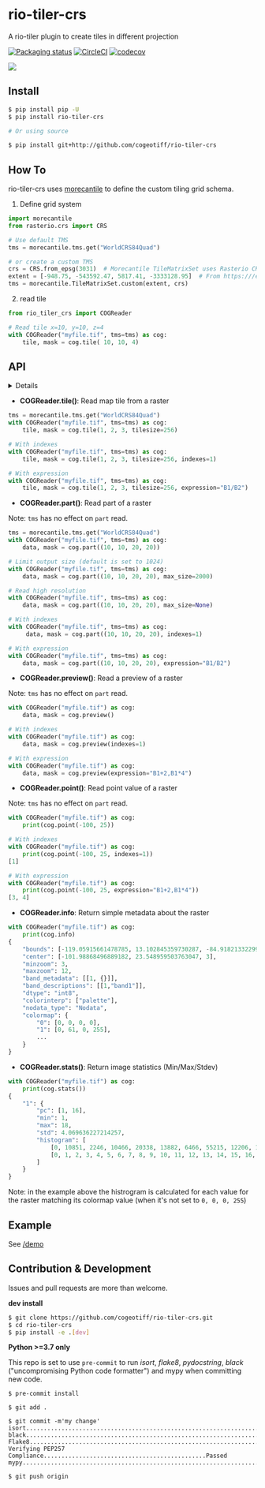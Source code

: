 # rio-tiler-crs

A rio-tiler plugin to create tiles in different projection


[![Packaging status](https://badge.fury.io/py/rio-tiler-crs.svg)](https://badge.fury.io/py/rio-tiler-crs)
[![CircleCI](https://circleci.com/gh/cogeotiff/rio-tiler-crs.svg?style=svg)](https://circleci.com/gh/cogeotiff/rio-tiler-crs)
[![codecov](https://codecov.io/gh/cogeotiff/rio-tiler-crs/branch/master/graph/badge.svg)](https://codecov.io/gh/cogeotiff/rio-tiler-crs)

![](https://user-images.githubusercontent.com/10407788/73080923-9d198a00-3e94-11ea-9644-ce39ffb3882a.jpg)


## Install

```bash
$ pip install pip -U
$ pip install rio-tiler-crs

# Or using source

$ pip install git+http://github.com/cogeotiff/rio-tiler-crs
```

## How To

rio-tiler-crs uses [morecantile](https://github.com/developmentseed/morecantile) to define the custom tiling grid schema.

1. Define grid system
```python
import morecantile
from rasterio.crs import CRS

# Use default TMS
tms = morecantile.tms.get("WorldCRS84Quad")

# or create a custom TMS
crs = CRS.from_epsg(3031)  # Morecantile TileMatrixSet uses Rasterio CRS object
extent = [-948.75, -543592.47, 5817.41, -3333128.95]  # From https:///epsg.io/3031
tms = morecantile.TileMatrixSet.custom(extent, crs)
```

2. read tile

```python
from rio_tiler_crs import COGReader

# Read tile x=10, y=10, z=4
with COGReader("myfile.tif", tms=tms) as cog:
    tile, mask = cog.tile( 10, 10, 4)
```

## API

<details>

```python
class COGReader:
    """
    Cloud Optimized GeoTIFF Reader.

    Examples
    --------
    with CogeoReader(src_path) as cog:
        cog.tile(...)
    
    with rasterio.open(src_path) as src_dst:
        with WarpedVRT(src_dst, ...) as vrt_dst:
            with CogeoReader(None, dataset=vrt_dst) as cog:
                cog.tile(...)

    with rasterio.open(src_path) as src_dst:
        with CogeoReader(None, dataset=src_dst) as cog:
            cog.tile(...)

    Attributes
    ----------
    filepath: str
        Cloud Optimized GeoTIFF path.
    dataset: rasterio.DatasetReader, optional
        Rasterio dataset.
    tms: morecantile.TileMatrixSet, optional
        TileMatrixSet to use, default is WebMercatorQuad.

    Properties
    ----------
    minzoom: int
        COG minimum zoom level in TMS projection.
    maxzoom: int
        COG maximum zoom level in TMS projection.
    bounds: tuple[float]
        COG bounds in WGS84 crs.
    center: tuple[float, float, int]
        COG center + minzoom
    colormap: dict
        COG internal colormap.
    info: dict
        General information about the COG (datatype, indexes, ...)

    Methods
    -------
    tile(0, 0, 0, indexes=(1,2,3), expression="B1/B2", tilesize=512, resampling_methods="nearest")
        Read a map tile from the COG.
    part((0,10,0,10), indexes=(1,2,3,), expression="B1/B20", max_size=1024)
        Read part of the COG.
    preview(max_size=1024)
        Read preview of the COG.
    point((10, 10), indexes=1)
        Read a point value from the COG.
    stats(pmin=5, pmax=95)
        Get Raster statistics.

    """
```

</details>


- **COGReader.tile()**: Read map tile from a raster

```python
tms = morecantile.tms.get("WorldCRS84Quad")
with COGReader("myfile.tif", tms=tms) as cog:
    tile, mask = cog.tile(1, 2, 3, tilesize=256)

# With indexes
with COGReader("myfile.tif", tms=tms) as cog:
    tile, mask = cog.tile(1, 2, 3, tilesize=256, indexes=1)

# With expression
with COGReader("myfile.tif", tms=tms) as cog:
    tile, mask = cog.tile(1, 2, 3, tilesize=256, expression="B1/B2")
```

- **COGReader.part()**: Read part of a raster

Note: `tms` has no effect on `part` read.

```python
tms = morecantile.tms.get("WorldCRS84Quad")
with COGReader("myfile.tif", tms=tms) as cog:
    data, mask = cog.part((10, 10, 20, 20))

# Limit output size (default is set to 1024)
with COGReader("myfile.tif", tms=tms) as cog:
    data, mask = cog.part((10, 10, 20, 20), max_size=2000)

# Read high resolution
with COGReader("myfile.tif", tms=tms) as cog:
    data, mask = cog.part((10, 10, 20, 20), max_size=None)

# With indexes
with COGReader("myfile.tif", tms=tms) as cog:
     data, mask = cog.part((10, 10, 20, 20), indexes=1)

# With expression
with COGReader("myfile.tif", tms=tms) as cog:
    data, mask = cog.part((10, 10, 20, 20), expression="B1/B2")
```

- **COGReader.preview()**: Read a preview of a raster

Note: `tms` has no effect on `part` read.

```python
with COGReader("myfile.tif") as cog: 
    data, mask = cog.preview()

# With indexes
with COGReader("myfile.tif") as cog: 
    data, mask = cog.preview(indexes=1)

# With expression
with COGReader("myfile.tif") as cog: 
    data, mask = cog.preview(expression="B1+2,B1*4")
```

- **COGReader.point()**: Read point value of a raster

Note: `tms` has no effect on `part` read.

```python
with COGReader("myfile.tif") as cog: 
    print(cog.point(-100, 25))

# With indexes
with COGReader("myfile.tif") as cog: 
    print(cog.point(-100, 25, indexes=1)) 
[1]

# With expression
with COGReader("myfile.tif") as cog: 
    print(cog.point(-100, 25, expression="B1+2,B1*4"))
[3, 4]
```

- **COGReader.info**: Return simple metadata about the raster

```python
with COGReader("myfile.tif") as cog:
    print(cog.info)
{
    "bounds": [-119.05915661478785, 13.102845359730287, -84.91821332299578, 33.995073647795806],
    "center": [-101.98868496889182, 23.548959503763047, 3],
    "minzoom": 3,
    "maxzoom": 12,
    "band_metadata": [[1, {}]],
    "band_descriptions": [[1,"band1"]],
    "dtype": "int8",
    "colorinterp": ["palette"],
    "nodata_type": "Nodata",
    "colormap": {
        "0": [0, 0, 0, 0],
        "1": [0, 61, 0, 255],
        ...
    }
}
```

- **COGReader.stats()**: Return image statistics (Min/Max/Stdev)

```python
with COGReader("myfile.tif") as cog:
    print(cog.stats())
{
    "1": {
        "pc": [1, 16],
        "min": 1,
        "max": 18,
        "std": 4.069636227214257,
        "histogram": [
            [0, 10851, 2246, 10466, 20338, 13882, 6466, 55215, 12206, 14346, 8874, 4782, 4861, 4089, 4633, 20670, 3416, 1875, 875],
            [0, 1, 2, 3, 4, 5, 6, 7, 8, 9, 10, 11, 12, 13, 14, 15, 16, 17, 18, 19]
        ]
    }
}
```
Note: in the example above the histrogram is calculated for each value for the raster matching its colormap value (when it's not set to `0, 0, 0, 255`)

## Example

See [/demo](/demo)

## Contribution & Development

Issues and pull requests are more than welcome.

**dev install**

```bash
$ git clone https://github.com/cogeotiff/rio-tiler-crs.git
$ cd rio-tiler-crs
$ pip install -e .[dev]
```

**Python >=3.7 only**

This repo is set to use `pre-commit` to run *isort*, *flake8*, *pydocstring*, *black* ("uncompromising Python code formatter") and mypy when committing new code.

```
$ pre-commit install

$ git add .

$ git commit -m'my change'
isort....................................................................Passed
black....................................................................Passed
Flake8...................................................................Passed
Verifying PEP257 Compliance..............................................Passed
mypy.....................................................................Passed

$ git push origin
```